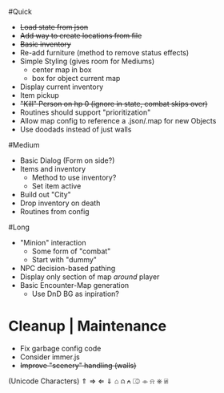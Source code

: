 #Quick
* ~~Load state from json~~
* ~~Add way to create locations from file~~
* ~~Basic inventory~~
* Re-add furniture (method to remove status effects)
* Simple Styling (gives room for Mediums)
  * center map in box
  * box for object current map
* Display current inventory
* Item pickup
* ~~"Kill" Person on hp 0 (ignore in state, combat skips over)~~
* Routines should support "prioritization"
* Allow map config to reference a .json/.map for new Objects
* Use doodads instead of just walls

#Medium
* Basic Dialog (Form on side?)
* Items and inventory
  * Method to use inventory?
  * Set item active
* Build out "City"
* Drop inventory on death
* Routines from config

#Long
* "Minion" interaction
  * Some form of "combat"
  * Start with "dummy"
* NPC decision-based pathing
* Display only section of map *around* player
* Basic Encounter-Map generation
  * Use DnD BG as inpiration?

# Cleanup | Maintenance
* Fix garbage config code
* Consider immer.js
* ~~Improve "scenery" handling (walls)~~



(Unicode Characters)
⇑ ⇒ ⇐ ⇓
⌂ ⍝ ⍲ ⎄
⌯ ⍾ ⎈ ⍯